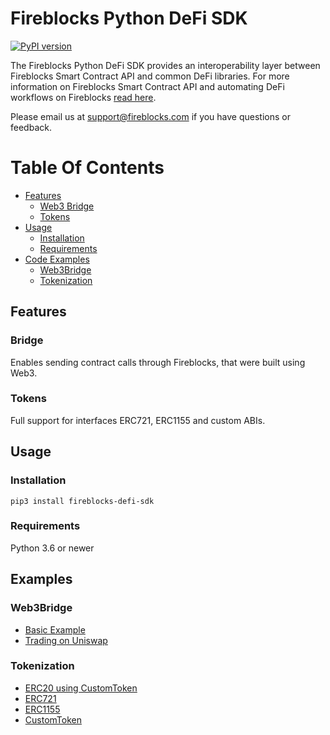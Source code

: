 # Fireblocks Python DeFi SDK
[![PyPI version](https://badge.fury.io/py/fireblocks-defi-sdk.svg)](https://badge.fury.io/py/fireblocks-defi-sdk)

The Fireblocks Python DeFi SDK provides an interoperability layer between Fireblocks Smart Contract API and common DeFi libraries.
For more information on Fireblocks Smart Contract API and automating DeFi workflows on Fireblocks [read here](https://support.fireblocks.io/hc/en-us/articles/360017709160-Fireblocks-Smart-Contract-API).

Please email us at support@fireblocks.com if you have questions or feedback.
# Table Of Contents
- [Features](#Features)
  - [Web3 Bridge](#Bridge)
  - [Tokens](#Tokens)
- [Usage](#Usage)
  - [Installation](#Installation)
  - [Requirements](#Requirements)
- [Code Examples](#Examples)
  - [Web3Bridge](#Web3Bridge)
  - [Tokenization](#Tokenization)

## Features
### Bridge
Enables sending contract calls through Fireblocks, that were built using Web3.

### Tokens
Full support for interfaces ERC721, ERC1155 and custom ABIs.

## Usage
### Installation
`pip3 install fireblocks-defi-sdk`

### Requirements
Python 3.6 or newer

## Examples
### Web3Bridge
* [Basic Example](fireblocks_defi_sdk_py/examples/basic_example.py)
* [Trading on Uniswap](fireblocks_defi_sdk_py/examples/uniswap_example.py)

### Tokenization
* [ERC20 using CustomToken](fireblocks_defi_sdk_py/tokenization/examples/erc20_example.py)
* [ERC721](fireblocks_defi_sdk_py/tokenization/examples/nft_example.py)
* [ERC1155](fireblocks_defi_sdk_py/tokenization/examples/multi_token_example.py)
* [CustomToken](fireblocks_defi_sdk_py/tokenization/examples/custom_token_example.py)
